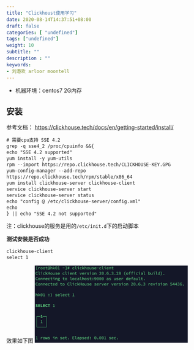 ```yaml
---
title: "Clickhoust使用学习"
date: 2020-08-14T14:37:51+08:00
draft: false
categories: [ "undefined"]
tags: ["undefined"]
weight: 10
subtitle: ""
description : ""
keywords:
- 刘港欢 arloor moontell
---
```


- 机器环境：centos7 2G内存
<!--more-->

## 安装

参考文档： https://clickhouse.tech/docs/en/getting-started/install/

```shell
# 需要cpu支持 SSE 4.2
grep -q sse4_2 /proc/cpuinfo &&{
echo "SSE 4.2 supported" 
yum install -y yum-utils
rpm --import https://repo.clickhouse.tech/CLICKHOUSE-KEY.GPG
yum-config-manager --add-repo https://repo.clickhouse.tech/rpm/stable/x86_64
yum install clickhouse-server clickhouse-client
service clickhouse-server start
service clickhouse-server status
echo "config @ /etc/clickhouse-server/config.xml"
echo 
} || echo "SSE 4.2 not supported"
```

注：clickhouse的服务是用的`/etc/init.d`下的启动脚本

**测试安装是否成功**

```
clickhouse-client
select 1
```

效果如下图
<img src="/img/clickhouse-client.png" alt="" width="400px" style="max-width: 100%;">